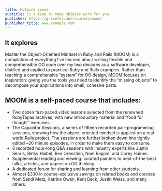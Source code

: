 ```yaml
---
title: Hotwire couse 
subtitle: It's time to make objects work for you.
publisher: https://graceful.dev/courses/moom/
publisher_title: www.example.com 
---
```


> 

## It explores

Master the Object-Oriented Mindset in Ruby and Rails (MOOM) is a compilation of everything I’ve learned about writing flexible and comprehensible OO code over my two decades as a software developer, distilled and applied to practical Ruby and Rails examples. Rather than teaching a comprehensive “system” for OO design, MOOM focuses on inspiration: giving you the tools you need to identify the “missing objects” to decompose your applications into small, cohesive parts.

## MOOM is a self-paced course that includes:

- Two dozen fast-paced video lessons selected from the renowned RubyTapas archives, with new introductory material and “food for thought” exercises.
- The Capacitor Sessions, a series of fifteen recorded pair-programming sessions, showing how the object-oriented mindset is applied on a real-world Rails project. The sessions are further broken down into tightly edited ~20 minute episodes, in order to make them easy to consume.
- 8 recorded hour-long Q&A sessions with industry experts like Justin Searls, Betsy Haibel, Ben Orenstein, Noel Rappin, and Corey Haines.
- Supplemental reading and viewing: curated pointers to best-of-the-best talks, articles, and papers on OO thinking.
- A dedicated forum for sharing and learning from other students.
- Almost $300 in course-exclusive savings on related books and courses from Sandi Metz, Katrina Owen, Kent Beck, Justin Weiss, and many others.

